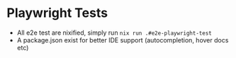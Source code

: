 # Playwright Tests

- All e2e test are nixified, simply run `nix run .#e2e-playwright-test`
- A package.json exist for better IDE support (autocompletion, hover docs etc)
